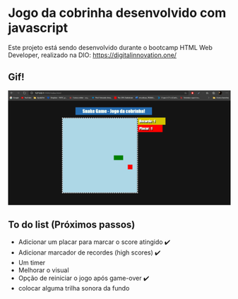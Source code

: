 # Jogo da cobrinha desenvolvido com javascript

Este projeto está sendo desenvolvido durante o bootcamp HTML Web Developer, realizado na DIO: https://digitalinnovation.one/

## Gif!

![gif-deskop](./img/gif-desktop.gif)

## To do list (Próximos passos)

- Adicionar um placar para marcar o score atingido :heavy_check_mark:
- Adicionar marcador de recordes (high scores) :heavy_check_mark:
- Um timer 
- Melhorar o visual
- Opção de reiniciar o jogo após game-over :heavy_check_mark:
- colocar alguma trilha sonora da fundo